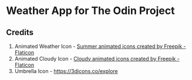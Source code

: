 # Weather App for The Odin Project

## Credits
1. Animated Weather Icon - <a href="https://www.flaticon.com/free-animated-icons/summer" title="summer animated icons">Summer animated icons created by Freepik - Flaticon</a>
2. Animated Cloudy Icon - <a href="https://www.flaticon.com/free-animated-icons/cloudy" title="cloudy animated icons">Cloudy animated icons created by Freepik - Flaticon</a>
3. Umbrella Icon - https://3dicons.co/explore